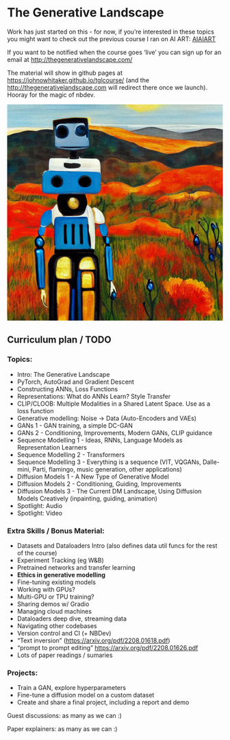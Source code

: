 The Generative Landscape
================

<!-- WARNING: THIS FILE WAS AUTOGENERATED! DO NOT EDIT! -->

Work has just started on this - for now, if you’re interested in these
topics you might want to check out the previous course I ran on AI ART:
[AIAIART](https://github.com/johnowhitaker/aiaiart)

If you want to be notified when the course goes ‘live’ you can sign up
for an email at <http://thegenerativelandscape.com/>

The material will show in github pages at
<https://johnowhitaker.github.io/tglcourse/> (and the
http://thegenerativelandscape.com will redirect there once we launch).
Hooray for the magic of nbdev.

![](index_files/figure-gfm/cell-2-output-1.png)

## Curriculum plan / TODO

### Topics:

- Intro: The Generative Landscape
- PyTorch, AutoGrad and Gradient Descent
- Constructing ANNs, Loss Functions
- Representations: What do ANNs Learn? Style Transfer
- CLIP/CLOOB: Multiple Modalities in a Shared Latent Space. Use as a
  loss function
- Generative modelling: Noise -\> Data (Auto-Encoders and VAEs)
- GANs 1 - GAN training, a simple DC-GAN
- GANs 2 - Conditioning, Improvements, Modern GANs, CLIP guidance
- Sequence Modelling 1 - Ideas, RNNs, Language Models as Representation
  Learners
- Sequence Modelling 2 - Transformers
- Sequence Modelling 3 - Everything is a sequence (VIT, VQGANs,
  Dalle-mini, Parti, flamingo, music generation, other applications)
- Diffusion Models 1 - A New Type of Generative Model
- Diffusion Models 2 - Conditioning, Guiding, Improvements
- Diffusion Models 3 - The Current DM Landscape, Using Diffusion Models
  Creatively (inpainting, guiding, animation)
- Spotlight: Audio
- Spotlight: Video

### Extra Skills / Bonus Material:

- Datasets and Dataloaders Intro (also defines data util funcs for the
  rest of the course)
- Experiment Tracking (eg W&B)
- Pretrained networks and transfer learning
- **Ethics in generative modelling**
- Fine-tuning existing models
- Working with GPUs?
- Multi-GPU or TPU training?
- Sharing demos w/ Gradio
- Managing cloud machines
- Dataloaders deep dive, streaming data
- Navigating other codebases
- Version control and CI (+ NBDev)
- “Text inversion” (https://arxiv.org/pdf/2208.01618.pdf)
- “prompt to prompt editing” https://arxiv.org/pdf/2208.01626.pdf
- Lots of paper readings / sumaries

### Projects:

- Train a GAN, explore hyperparameters
- Fine-tune a diffusion model on a custom dataset
- Create and share a final project, including a report and demo

Guest discussions: as many as we can :)

Paper explainers: as many as we can :)
